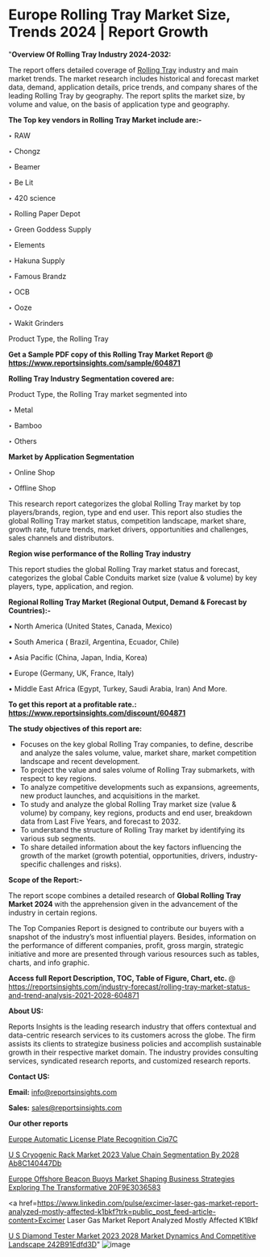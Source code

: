 # Europe Rolling Tray Market Size, Trends 2024 | Report Growth

"<strong>Overview Of Rolling Tray Industry 2024-2032:</strong>

The report offers detailed coverage of <a href=https://www.reportsinsights.com/sample/604871>Rolling Tray</a> industry and main market trends. The market research includes historical and forecast market data, demand, application details, price trends, and company shares of the leading Rolling Tray by geography. The report splits the market size, by volume and value, on the basis of application type and geography.

<strong>The Top key vendors in Rolling Tray Market include are:- </strong>

‣ RAW

‣ Chongz

‣ Beamer

‣ Be Lit

‣ 420 science

‣ Rolling Paper Depot

‣ Green Goddess Supply

‣ Elements

‣ Hakuna Supply

‣ Famous Brandz

‣ OCB

‣ Ooze

‣ Wakit Grinders

   Product Type, the Rolling Tray

<strong>Get a Sample PDF copy of this Rolling Tray Market Report </strong><strong>@ <a href=https://www.reportsinsights.com/sample/604871 style=color:#0000ff;>https://www.reportsinsights.com/sample/604871</a> </strong>

<strong>Rolling Tray Industry Segmentation covered are:</strong>

Product Type, the Rolling Tray market segmented into

‣ Metal

‣ Bamboo

‣ Others

<strong>Market by Application Segmentation</strong>

‣   Online Shop

‣ Offline Shop

This research report categorizes the global Rolling Tray market by top players/brands, region, type and end user. This report also studies the global Rolling Tray market status, competition landscape, market share, growth rate, future trends, market drivers, opportunities and challenges, sales channels and distributors.

<strong>Region wise performance of the Rolling Tray industry</strong><strong> </strong>

This report studies the global Rolling Tray market status and forecast, categorizes the global Cable Conduits market size (value &amp; volume) by key players, type, application, and region. 

<strong>Regional Rolling Tray Market (Regional Output, Demand &amp; Forecast by Countries):-</strong>

• North America (United States, Canada, Mexico)

• South America ( Brazil, Argentina, Ecuador, Chile)

• Asia Pacific (China, Japan, India, Korea)

• Europe (Germany, UK, France, Italy)

• Middle East Africa (Egypt, Turkey, Saudi Arabia, Iran) And More.

<strong>To get this report at a profitable rate.: <a href=https://www.reportsinsights.com/discount/604871 style=color:#0000ff;>https://www.reportsinsights.com/discount/604871</a></strong>

<strong>The study objectives of this report are:</strong>
<ul>
  <li>Focuses on the key global Rolling Tray companies, to define, describe and analyze the sales volume, value, market share, market competition landscape and recent development.</li>
  <li>To project the value and sales volume of Rolling Tray submarkets, with respect to key regions.</li>
  <li>To analyze competitive developments such as expansions, agreements, new product launches, and acquisitions in the market.</li>
  <li>To study and analyze the global Rolling Tray market size (value &amp; volume) by company, key regions, products and end user, breakdown data from Last Five Years, and forecast to 2032.</li>
  <li>To understand the structure of Rolling Tray market by identifying its various sub segments.</li>
  <li>To share detailed information about the key factors influencing the growth of the market (growth potential, opportunities, drivers, industry-specific challenges and risks).</li>
</ul>
<strong>Scope of the Report:-</strong><strong> </strong>

The report scope combines a detailed research of <strong>Global Rolling Tray Market 2024 </strong>with the apprehension given in the advancement of the industry in certain regions.

The Top Companies Report is designed to contribute our buyers with a snapshot of the industry’s most influential players. Besides, information on the performance of different companies, profit, gross margin, strategic initiative and more are presented through various resources such as tables, charts, and info graphic.

<strong>Access full Report Description, TOC, Table of Figure, Chart, etc. </strong>@   <a href=https://reportsinsights.com/industry-forecast/rolling-tray-market-status-and-trend-analysis-2021-2028-604871 style=color:#0000ff;>https://reportsinsights.com/industry-forecast/rolling-tray-market-status-and-trend-analysis-2021-2028-604871</a>

<strong>About US:</strong>

Reports Insights is the leading research industry that offers contextual and data-centric research services to its customers across the globe. The firm assists its clients to strategize business policies and accomplish sustainable growth in their respective market domain. The industry provides consulting services, syndicated research reports, and customized research reports.

<strong>Contact US:</strong>

<p class=""""><b>Email:</b> <a href=mailto:info@reportsinsights.com>info@reportsinsights.com</a></p>
<p class=""""><b>Sales:</b> <a href=mailto:sales@reportsinsights.com>sales@reportsinsights.com</a></p>

<strong>Our other reports</strong>

<a href=https://www.linkedin.com/pulse/europe-automatic-license-plate-recognition-ciq7c/>Europe Automatic License Plate Recognition Ciq7C</a>

<a href=https://medium.com/@swatiga40/u-s-cryogenic-rack-market-2023-value-chain-segmentation-by-2028-ab8c140447db>U S Cryogenic Rack Market 2023 Value Chain Segmentation By 2028 Ab8C140447Db</a>

<a href=https://medium.com/@aanarkumar6/europe-offshore-beacon-buoys-market-shaping-business-strategies-exploring-the-transformative-20f9e3036583>Europe Offshore Beacon Buoys Market Shaping Business Strategies Exploring The Transformative 20F9E3036583</a>

<a href=https://www.linkedin.com/pulse/excimer-laser-gas-market-report-analyzed-mostly-affected-k1bkf?trk=public_post_feed-article-content>Excimer Laser Gas Market Report Analyzed Mostly Affected K1Bkf</a>

<a href=https://medium.com/@nadeemkazi0003/u-s-diamond-tester-market-2023-2028-market-dynamics-and-competitive-landscape-242b91edfd3d>U S Diamond Tester Market 2023 2028 Market Dynamics And Competitive Landscape 242B91Edfd3D</a>"
![image](https://github.com/Jaayaachit/RIGlobal/assets/158452289/91869a7b-3c57-44ed-b0b4-dedc26611834)
